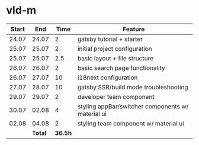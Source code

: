 # vld-m

| Start | End   | Time | Feature                                           |
| ----- | ----- | ---- | ------------------------------------------------- |
| 24.07 | 24.07 | 2    | gatsby tutorial + starter                         |
| 25.07 | 25.07 | 2    | initial project configuration                     |
| 25.07 | 25.07 | 2.5  | basic layout + file structure                     |
| 26.07 | 26.07 | 2    | basic search page functionality                   |
| 26.07 | 27.07 | 10   | i18next configuration                             |
| 27.07 | 28.07 | 10   | gatsby SSR/build mode troubleshooting             |
| 29.07 | 29.07 | 2    | developer team component                          |
| 30.07 | 02.08 | 4    | styling appBar/switcher components w/ material ui |
| 02.08 | 04.08 | 2    | styling team component w/ material ui             |
|       | **Total** | **36.5h** |
